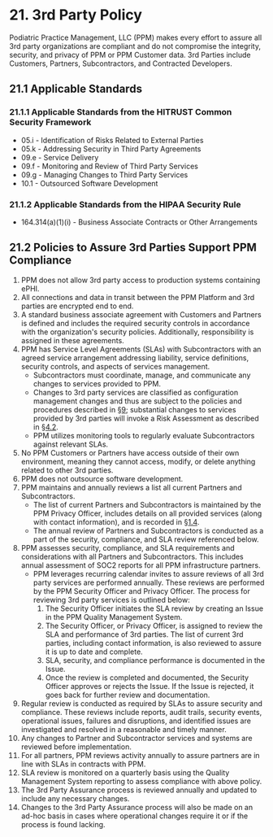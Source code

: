 # 21. 3rd Party Policy

Podiatric Practice Management, LLC (PPM) makes every effort to assure
all 3rd party organizations are compliant and do not compromise the
integrity, security, and privacy of PPM or PPM Customer data. 3rd
Parties include Customers, Partners, Subcontractors, and Contracted
Developers. 

## 21.1 Applicable Standards

### 21.1.1 Applicable Standards from the HITRUST Common Security Framework

*  05.i - Identification of Risks Related to External Parties
*  05.k - Addressing Security in Third Party Agreements
*  09.e - Service Delivery
*  09.f - Monitoring and Review of Third Party Services
*  09.g - Managing Changes to Third Party Services
*  10.1 - Outsourced Software Development

### 21.1.2 Applicable Standards from the HIPAA Security Rule

* 164.314(a)(1)(i) - Business Associate Contracts or Other Arrangements

## 21.2 Policies to Assure 3rd Parties Support PPM Compliance

1. PPM does not allow 3rd party access to production systems
   containing ePHI. 
2. All connections and data in transit between the PPM Platform and
   3rd parties are encrypted end to end. 
3. A standard business associate agreement with Customers and Partners
   is defined and includes the required security controls in
   accordance with the organization's security policies. Additionally,
   responsibility is assigned in these agreements. 
4. PPM has Service Level Agreements (SLAs) with Subcontractors with an
   agreed service arrangement addressing liability, service
   definitions, security controls, and aspects of services
   management. 
   * Subcontractors must coordinate, manage, and communicate any
     changes to services provided to PPM. 
   * Changes to 3rd party services are classified as configuration
     management changes and thus are subject to the policies and
     procedures described in
     [§9](#9.-configuration-management-policy); substantial changes to
     services provided by 3rd parties will invoke a Risk Assessment as
     described in [§4.2](#4.2-risk-management-policies). 
   * PPM utilizes monitoring tools to regularly evaluate
     Subcontractors against relevant SLAs. 
5. No PPM Customers or Partners have access outside of their own
   environment, meaning they cannot access, modify, or delete anything
   related to other 3rd parties. 
6. PPM does not outsource software development.
7. PPM maintains and annually reviews a list all current Partners and
   Subcontractors. 
   * The list of current Partners and Subcontractors is maintained by
     the PPM Privacy Officer, includes details on all provided
     services (along with contact information), and is recorded in
     [§1.4](#1.4-datica-organizational-concepts). 
   * The annual review of Partners and Subcontractors is conducted as
     a part of the security, compliance, and SLA review referenced
     below. 
8. PPM assesses security, compliance, and SLA requirements and
   considerations with all Partners and Subcontractors. This includes
   annual assessment of SOC2 reports for all PPM infrastructure
   partners. 
   * PPM leverages recurring calendar invites to assure reviews of all
     3rd party services are performed annually. These reviews are
     performed by the PPM Security Officer and Privacy Officer. The
     process for reviewing 3rd party services is outlined below: 
     1. The Security Officer initiates the SLA review by creating an
        Issue in the PPM Quality Management System. 
     2. The Security Officer, or Privacy Officer, is assigned to
        review the SLA and performance of 3rd parties. The list of
        current 3rd parties, including contact information, is also
        reviewed to assure it is up to date and complete. 
     3. SLA, security, and compliance performance is documented in the
        Issue. 
     4. Once the review is completed and documented, the Security
        Officer approves or rejects the Issue. If the Issue is
        rejected, it goes back for further review and documentation. 
9. Regular review is conducted as required by SLAs to assure security
   and compliance. These reviews include reports, audit trails,
   security events, operational issues, failures and disruptions, and
   identified issues are investigated and resolved in a reasonable and
   timely manner. 
10. Any changes to Partner and Subcontractor services and systems are
    reviewed before implementation. 
11. For all partners, PPM reviews activity annually to assure partners
    are in line with SLAs in contracts with PPM. 
12. SLA review is monitored on a quarterly basis using the Quality
    Management System reporting to assess compliance with above
    policy. 
13. The 3rd Party Assurance process is reviewed annually and updated
    to include any necessary changes. 
14. Changes to the 3rd Party Assurance process will also be made on an
    ad-hoc basis in cases where operational changes require it or if
    the process is found lacking.  
